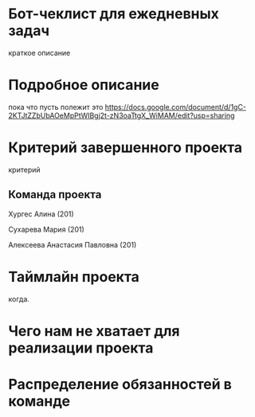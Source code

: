 # Бот-чеклист для ежедневных задач
краткое описание
# Подробное описание
пока что пусть полежит это https://docs.google.com/document/d/1gC-2KTJtZZbUbAOeMpPtWIBgj2t-zN3oaTtgX_WiMAM/edit?usp=sharing
# Критерий завершенного проекта
критерий
## Команда проекта
Хургес Алина (201)  

Сухарева Мария (201)  

Алексеева Анастасия Павловна (201)
# Таймлайн проекта
когда.
# Чего нам не хватает для реализации проекта
# Распределение обязанностей в команде
